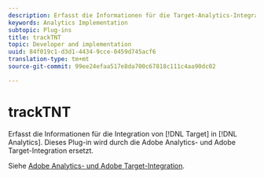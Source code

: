 ```yaml
---
description: Erfasst die Informationen für die Target-Analytics-Integration. Dieses Plug-in wird durch die Adobe Analytics- und Adobe Target-Integration ersetzt.
keywords: Analytics Implementation
subtopic: Plug-ins
title: trackTNT
topic: Developer and implementation
uuid: 84f019c1-d3d1-4434-9cce-0459d745acf6
translation-type: tm+mt
source-git-commit: 99ee24efaa517e8da700c67818c111c4aa90dc02

---
```



# trackTNT

Erfasst die Informationen für die Integration von [!DNL Target] in [!DNL Analytics]. Dieses Plug-in wird durch die Adobe Analytics- und Adobe Target-Integration ersetzt.

Siehe [Adobe Analytics- und Adobe Target-Integration](https://marketing.adobe.com/resources/help/en_US/target/a4t/).
